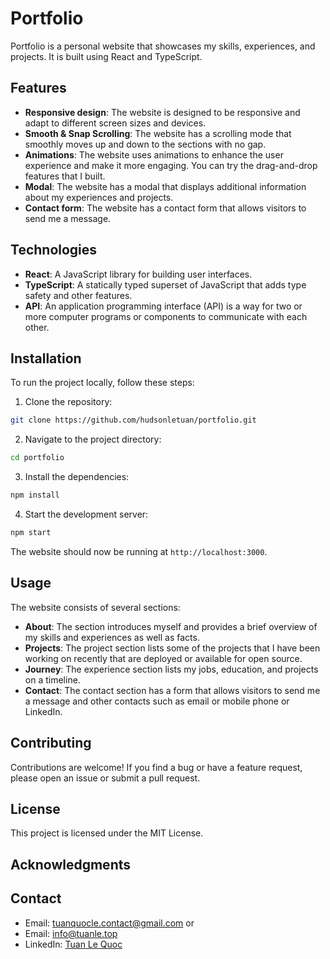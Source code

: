 Portfolio
========

Portfolio is a personal website that showcases my skills, experiences, and projects. It is built using React and TypeScript.

Features
--------

* **Responsive design**: The website is designed to be responsive and adapt to different screen sizes and devices.
* **Smooth & Snap Scrolling**: The website has a scrolling mode that smoothly moves up and down to the sections with no gap.
* **Animations**: The website uses animations to enhance the user experience and make it more engaging. You can try the drag-and-drop features that I built.
* **Modal**: The website has a modal that displays additional information about my experiences and projects.
* **Contact form**: The website has a contact form that allows visitors to send me a message.

Technologies
-------------

* **React**: A JavaScript library for building user interfaces.
* **TypeScript**: A statically typed superset of JavaScript that adds type safety and other features.
* **API**: An application programming interface (API) is a way for two or more computer programs or components to communicate with each other.

Installation
------------

To run the project locally, follow these steps:

1. Clone the repository:
```bash
git clone https://github.com/hudsonletuan/portfolio.git
```
2. Navigate to the project directory:
```bash
cd portfolio
```
3. Install the dependencies:
```bash
npm install
```
4. Start the development server:
```bash
npm start
```
The website should now be running at `http://localhost:3000`.

Usage
-----

The website consists of several sections:

* **About**: The section introduces myself and provides a brief overview of my skills and experiences as well as facts.
* **Projects**: The project section lists some of the projects that I have been working on recently that are deployed or available for open source.
* **Journey**: The experience section lists my jobs, education, and projects on a timeline.
* **Contact**: The contact section has a form that allows visitors to send me a message and other contacts such as email or mobile phone or LinkedIn.

Contributing
------------

Contributions are welcome! If you find a bug or have a feature request, please open an issue or submit a pull request.

License
-------

This project is licensed under the MIT License.

Acknowledgments
----------------

Contact
-------

* Email: [tuanquocle.contact@gmail.com](mailto:tuanquocle.contact@gmail.com)
or
* Email: [info@tuanle.top](info@tuanle.top)
* LinkedIn: [Tuan Le Quoc](https://www.linkedin.com/in/tuan-le-quoc-023198140/)
